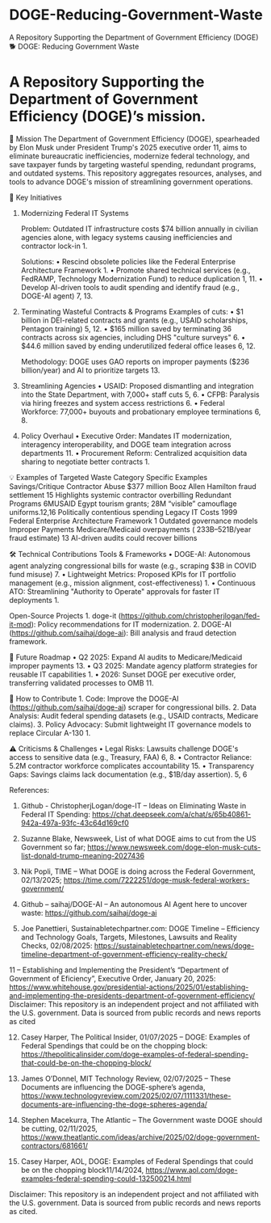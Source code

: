 # DOGE-Reducing-Government-Waste
A Repository Supporting the Department of Government Efficiency (DOGE)
🐕 DOGE: Reducing Government Waste

A Repository Supporting the Department of Government Efficiency (DOGE)’s mission.
============================================================
🎯 Mission
The Department of Government Efficiency (DOGE), spearheaded by Elon Musk under President Trump's 2025 executive order 11, aims to eliminate bureaucratic inefficiencies, modernize federal technology, and save taxpayer funds by targeting wasteful spending, redundant programs, and outdated systems. This repository aggregates resources, analyses, and tools to advance DOGE's mission of streamlining government operations.

🔑 Key Initiatives
1. Modernizing Federal IT Systems

      Problem: Outdated IT infrastructure costs $74 billion annually in civilian agencies alone, with legacy systems causing inefficiencies and contractor lock-in 1.
      
      Solutions:
    • Rescind obsolete policies like the Federal Enterprise Architecture Framework 1.
    • Promote shared technical services (e.g., FedRAMP, Technology Modernization Fund) to reduce duplication 1, 11.
    • Develop AI-driven tools to audit spending and identify fraud (e.g., DOGE-AI agent) 7, 13.

2. Terminating Wasteful Contracts & Programs
          Examples of cuts:
    • $1 billion in DEI-related contracts and grants (e.g., USAID scholarships, Pentagon training) 5, 12.
    • $165 million saved by terminating 36 contracts across six agencies, including DHS "culture surveys" 6.
    • $44.6 million saved by ending underutilized federal office leases 6, 12.
      
      Methodology: DOGE uses GAO reports on improper payments ($236 billion/year) and AI to prioritize targets 13.

3. Streamlining Agencies
    • USAID: Proposed dismantling and integration into the State Department, with 7,000+ staff cuts 5, 6.
    • CFPB: Paralysis via hiring freezes and system access restrictions 6.
    • Federal Workforce: 77,000+ buyouts and probationary employee terminations 6, 8.
      
4. Policy Overhaul
    • Executive Order: Mandates IT modernization, interagency interoperability, and DOGE team integration across departments 11.
    • Procurement Reform: Centralized acquisition data sharing to negotiate better contracts 1.

💡 Examples of Targeted Waste
Category	Specific Examples	Savings/Critique
Contractor Abuse	$377 million Booz Allen Hamilton fraud settlement 15	Highlights systemic contractor overbilling
Redundant Programs	6MUSAID Egypt tourism grants; 28M “visible” camouflage uniforms.12,16	Politically contentious spending
Legacy IT Costs	1999 Federal Enterprise Architecture Framework 1	Outdated governance models
Improper Payments	Medicare/Medicaid overpayments ( 233B–521B/year fraud estimate) 13	AI-driven audits could recover billions

🛠️ Technical Contributions
Tools & Frameworks
    • DOGE-AI: Autonomous agent analyzing congressional bills for waste (e.g., scraping $3B in COVID fund misuse) 7.
    • Lightweight Metrics: Proposed KPIs for IT portfolio management (e.g., mission alignment, cost-effectiveness) 1.
    • Continuous ATO: Streamlining "Authority to Operate" approvals for faster IT deployments 1.
      
Open-Source Projects
    1. doge-it (https://github.com/christopherjlogan/fed-it-mod): Policy recommendations for IT modernization.
    2. DOGE-AI (https://github.com/saihaj/doge-ai): Bill analysis and fraud detection framework.



📅 Future Roadmap
    • Q2 2025: Expand AI audits to Medicare/Medicaid improper payments 13.
    • Q3 2025: Mandate agency platform strategies for reusable IT capabilities 1.
    • 2026: Sunset DOGE per executive order, transferring validated processes to OMB 11.

🤝 How to Contribute
    1. Code: Improve the DOGE-AI (https://github.com/saihaj/doge-ai) scraper for congressional bills.
    2. Data Analysis: Audit federal spending datasets (e.g., USAID contracts, Medicare claims).
    3. Policy Advocacy: Submit lightweight IT governance models to replace Circular A-130 1.

⚠️ Criticisms & Challenges
    • Legal Risks: Lawsuits challenge DOGE's access to sensitive data (e.g., Treasury, FAA) 6, 8.
    • Contractor Reliance: 5.2M contractor workforce complicates accountability 15.
    • Transparency Gaps: Savings claims lack documentation (e.g., $1B/day assertion). 5, 6


References:

1.  Github - ChristopherjLogan/doge-IT – Ideas on Eliminating Waste in Federal IT Spending: https://chat.deepseek.com/a/chat/s/65b40861-942a-497a-93fc-43c64d169cf0

5. Suzanne Blake, Newsweek, List of what DOGE aims to cut from the US Government so far; https://www.newsweek.com/doge-elon-musk-cuts-list-donald-trump-meaning-2027436

6. Nik Popli, TIME – What DOGE is doing across the Federal Government, 02/13/2025; https://time.com/7222251/doge-musk-federal-workers-government/

7.   Github – saihaj/DOGE-AI – An autonomous AI Agent here to uncover waste: https://github.com/saihaj/doge-ai

8. Joe Panettieri, Sustainabletechpartner.com: DOGE Timeline – Efficiency and Technology Goals, Targets, Milestones, Lawsuits and Reality Checks, 02/08/2025:  https://sustainabletechpartner.com/news/doge-timeline-department-of-government-efficiency-reality-check/

11 – Establishing and Implementing the President’s “Department of Government of Eficiency”, Executive Order, January 20, 2025:   https://www.whitehouse.gov/presidential-actions/2025/01/establishing-and-implementing-the-presidents-department-of-government-efficiency/
Disclaimer: This repository is an independent project and not affiliated with the U.S. government. Data is sourced from public records and news reports as cited

12.  Casey Harper, The Political Insider, 01/07/2025 – DOGE:  Examples of Federal Spendings that could be on the chopping block: https://thepoliticalinsider.com/doge-examples-of-federal-spending-that-could-be-on-the-chopping-block/

13. James O’Donnel, MIT Technology Review, 02/07/2025 – These Documents are influencing the DOGE-sphere’s agenda, https://www.technologyreview.com/2025/02/07/1111331/these-documents-are-influencing-the-doge-spheres-agenda/

15.  Stephen Macekurra, The Atlantic – The Government waste DOGE should be cutting, 02/11/2025, https://www.theatlantic.com/ideas/archive/2025/02/doge-government-contractors/681661/

16. Casey Harper, AOL,  DOGE:  Examples of Federal Spendings that could be on the chopping block11/14/2024, https://www.aol.com/doge-examples-federal-spending-could-132500214.html


Disclaimer: This repository is an independent project and not affiliated with the U.S. government. Data is sourced from public records and news reports as cited.


